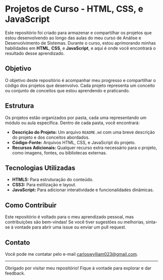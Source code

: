 # Projetos de Curso - HTML, CSS, e JavaScript

Este repositório foi criado para armazenar e compartilhar os projetos que estou desenvolvendo ao longo das aulas do meu curso de Análise e Desenvolvimento de Sistemas. Durante o curso, estou aprimorando minhas habilidades em **HTML**, **CSS**, e **JavaScript**, e aqui é onde você encontrará o resultado desse aprendizado.

## Objetivo

O objetivo deste repositório é acompanhar meu progresso e compartilhar o código dos projetos que desenvolvo. Cada projeto representa um conceito ou conjunto de conceitos que estou aprendendo e praticando.

## Estrutura

Os projetos estão organizados por pasta, cada uma representando um módulo ou aula específica. Dentro de cada pasta, você encontrará:

- **Descrição do Projeto:** Um arquivo `README.md` com uma breve descrição do projeto e dos conceitos abordados.
- **Código-Fonte:** Arquivos HTML, CSS, e JavaScript do projeto.
- **Recursos Adicionais:** Qualquer recurso extra necessário para o projeto, como imagens, fontes, ou bibliotecas externas.

## Tecnologias Utilizadas

- **HTML5:** Para estruturação do conteúdo.
- **CSS3:** Para estilização e layout.
- **JavaScript:** Para adicionar interatividade e funcionalidades dinâmicas.

## Como Contribuir

Este repositório é voltado para o meu aprendizado pessoal, mas contribuições são bem-vindas! Se você tiver sugestões ou melhorias, sinta-se à vontade para abrir uma issue ou enviar um pull request.

## Contato

Você pode me contatar pelo e-mail [carloswylliam023@gmail.com](mailto:carloswylliam023@gmail.com).

---

Obrigado por visitar meu repositório! Fique à vontade para explorar e dar feedback.
